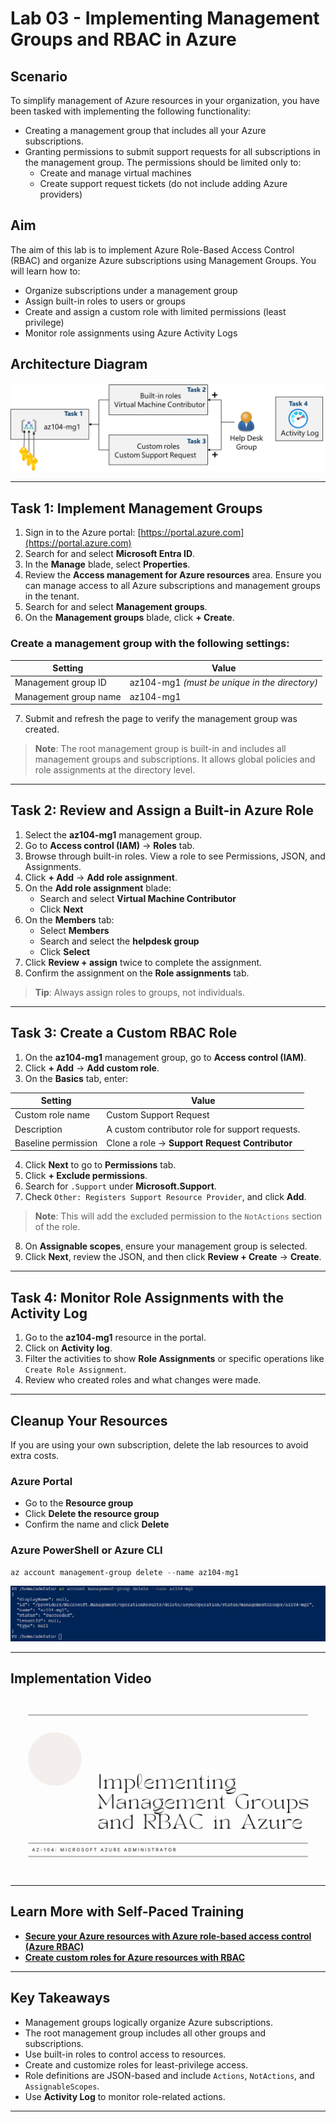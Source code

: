 # Lab 03 - Implementing Management Groups and RBAC in Azure

## Scenario

To simplify management of Azure resources in your organization, you have been tasked with implementing the following functionality:

- Creating a management group that includes all your Azure subscriptions.
- Granting permissions to submit support requests for all subscriptions in the management group. The permissions should be limited only to:
  - Create and manage virtual machines
  - Create support request tickets (do not include adding Azure providers)


## Aim

The aim of this lab is to implement Azure Role-Based Access Control (RBAC) and organize Azure subscriptions using Management Groups. You will learn how to:

- Organize subscriptions under a management group
- Assign built-in roles to users or groups
- Create and assign a custom role with limited permissions (least privilege)
- Monitor role assignments using Azure Activity Logs


## Architecture Diagram

![Lab 03 - Architecture diagram](./Lab%2003%20-%20Architecture%20diagram.png)

---

## Task 1: Implement Management Groups

1. Sign in to the Azure portal: [https://portal.azure.com](https://portal.azure.com)
2. Search for and select **Microsoft Entra ID**.
3. In the **Manage** blade, select **Properties**.
4. Review the **Access management for Azure resources** area. Ensure you can manage access to all Azure subscriptions and management groups in the tenant.
5. Search for and select **Management groups**.
6. On the **Management groups** blade, click **+ Create**.

### Create a management group with the following settings:

| Setting                 | Value       |
|-------------------------|-------------|
| Management group ID     | az104-mg1 *(must be unique in the directory)* |
| Management group name   | az104-mg1   |

7. Submit and refresh the page to verify the management group was created.

> **Note**: The root management group is built-in and includes all management groups and subscriptions. It allows global policies and role assignments at the directory level.

---

## Task 2: Review and Assign a Built-in Azure Role

1. Select the **az104-mg1** management group.
2. Go to **Access control (IAM)** → **Roles** tab.
3. Browse through built-in roles. View a role to see Permissions, JSON, and Assignments.
4. Click **+ Add** → **Add role assignment**.
5. On the **Add role assignment** blade:
   - Search and select **Virtual Machine Contributor**
   - Click **Next**
6. On the **Members** tab:
   - Select **Members**
   - Search and select the **helpdesk group**
   - Click **Select**
7. Click **Review + assign** twice to complete the assignment.
8. Confirm the assignment on the **Role assignments** tab.

> **Tip**: Always assign roles to groups, not individuals.

---

## Task 3: Create a Custom RBAC Role

1. On the **az104-mg1** management group, go to **Access control (IAM)**.
2. Click **+ Add** → **Add custom role**.
3. On the **Basics** tab, enter:

| Setting            | Value                                       |
|--------------------|---------------------------------------------|
| Custom role name   | Custom Support Request                      |
| Description        | A custom contributor role for support requests. |
| Baseline permission| Clone a role → **Support Request Contributor** |

4. Click **Next** to go to **Permissions** tab.
5. Click **+ Exclude permissions**.
6. Search for `.Support` under **Microsoft.Support**.
7. Check `Other: Registers Support Resource Provider`, and click **Add**.

> **Note**: This will add the excluded permission to the `NotActions` section of the role.

8. On **Assignable scopes**, ensure your management group is selected.
9. Click **Next**, review the JSON, and then click **Review + Create** → **Create**.

---

## Task 4: Monitor Role Assignments with the Activity Log

1. Go to the **az104-mg1** resource in the portal.
2. Click on **Activity log**.
3. Filter the activities to show **Role Assignments** or specific operations like `Create Role Assignment`.
4. Review who created roles and what changes were made.

---

## Cleanup Your Resources

If you are using your own subscription, delete the lab resources to avoid extra costs.

### Azure Portal
- Go to the **Resource group**
- Click **Delete the resource group**
- Confirm the name and click **Delete**

### Azure PowerShell or Azure CLI
```powershell
az account management-group delete --name az104-mg1
```

![Remove management group](./mg%20resource%20delete.PNG)

---

## Implementation Video

[![Watch the video](./Implementing%20Management%20Groups%20and%20RBAC%20in%20Azure.png)]()

---

## Learn More with Self-Paced Training

- **[Secure your Azure resources with Azure role-based access control (Azure RBAC)](https://learn.microsoft.com/en-us/azure/role-based-access-control/overview)**
- **[Create custom roles for Azure resources with RBAC](https://learn.microsoft.com/en-us/azure/role-based-access-control/custom-roles)**

---

## Key Takeaways

- Management groups logically organize Azure subscriptions.
- The root management group includes all other groups and subscriptions.
- Use built-in roles to control access to resources.
- Create and customize roles for least-privilege access.
- Role definitions are JSON-based and include `Actions`, `NotActions`, and `AssignableScopes`.
- Use **Activity Log** to monitor role-related actions.

---
